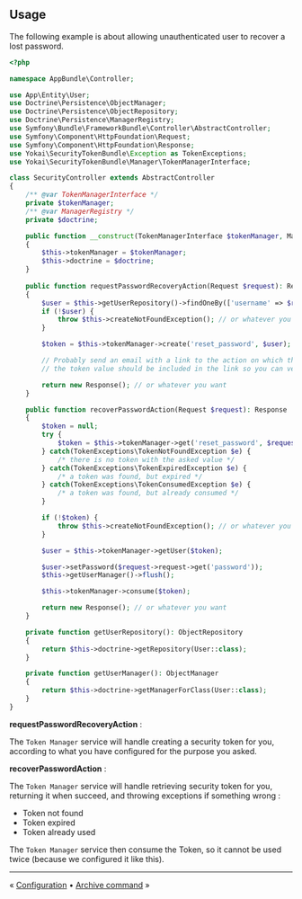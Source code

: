 Usage
-----

The following example is about allowing unauthenticated user to recover a lost password.

```php
<?php

namespace AppBundle\Controller;

use App\Entity\User;
use Doctrine\Persistence\ObjectManager;
use Doctrine\Persistence\ObjectRepository;
use Doctrine\Persistence\ManagerRegistry;
use Symfony\Bundle\FrameworkBundle\Controller\AbstractController;
use Symfony\Component\HttpFoundation\Request;
use Symfony\Component\HttpFoundation\Response;
use Yokai\SecurityTokenBundle\Exception as TokenExceptions;
use Yokai\SecurityTokenBundle\Manager\TokenManagerInterface;

class SecurityController extends AbstractController
{
    /** @var TokenManagerInterface */
    private $tokenManager;
    /** @var ManagerRegistry */
    private $doctrine;

    public function __construct(TokenManagerInterface $tokenManager, ManagerRegistry $doctrine)
    {
        $this->tokenManager = $tokenManager;
        $this->doctrine = $doctrine;
    }
    
    public function requestPasswordRecoveryAction(Request $request): Response
    {
        $user = $this->getUserRepository()->findOneBy(['username' => $request->request->get('username')]);
        if (!$user) {
            throw $this->createNotFoundException(); // or whatever you want
        }

        $token = $this->tokenManager->create('reset_password', $user);

        // Probably send an email with a link to the action on which the user can recover his password (see below)
        // the token value should be included in the link so you can verify it.

        return new Response(); // or whatever you want
    }

    public function recoverPasswordAction(Request $request): Response
    {
        $token = null;
        try {
            $token = $this->tokenManager->get('reset_password', $request->query->get('token'));
        } catch(TokenExceptions\TokenNotFoundException $e) {
            /* there is no token with the asked value */
        } catch(TokenExceptions\TokenExpiredException $e) {
            /* a token was found, but expired */
        } catch(TokenExceptions\TokenConsumedException $e) {
            /* a token was found, but already consumed */
        }

        if (!$token) {
            throw $this->createNotFoundException(); // or whatever you want
        }

        $user = $this->tokenManager->getUser($token);

        $user->setPassword($request->request->get('password'));
        $this->getUserManager()->flush();

        $this->tokenManager->consume($token);

        return new Response(); // or whatever you want
    }

    private function getUserRepository(): ObjectRepository
    {
        return $this->doctrine->getRepository(User::class);
    }

    private function getUserManager(): ObjectManager
    {
        return $this->doctrine->getManagerForClass(User::class);
    }
}
```

**requestPasswordRecoveryAction** :

The `Token Manager` service will handle creating a security token for you,
according to what you have configured for the purpose you asked.


**recoverPasswordAction** :

The `Token Manager` service will handle retrieving security token for you,
returning it when succeed, and throwing exceptions if something wrong :

- Token not found
- Token expired
- Token already used

The `Token Manager` service then consume the Token, so it cannot be used twice (because we configured it like this).


---

« [Configuration](2-configuration.md) • [Archive command](4-archive-command.md) »
